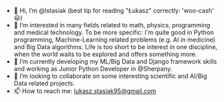 - 👋 Hi, I’m @lstasiak (best tip for reading "Łukasz" correctly: 'woo-cash' 😃)
- 👀 I’m interested in many fields related to math, physics, programming and medical technology. To be more specific: I'm quite good in Python programming, Machine-Learning related problems (e.g. AI in medicine) and Big Data algorithms. Life is too short to be interest in one discipline, when the world waits to be explored and offers something more.
- 🌱 I’m currently developing my ML/Big Data and Django framework skills and working as Junior Python Developer in @Sherpany. 
- 💞️ I’m looking to collaborate on some interesting scientific and AI/Big Data related projects. 
- 📫 How to reach me: lukasz.stasiak95@gmail.com

<!---
lstasiak/lstasiak is a ✨ special ✨ repository because its `README.md` (this file) appears on your GitHub profile.
You can click the Preview link to take a look at your changes.
--->
